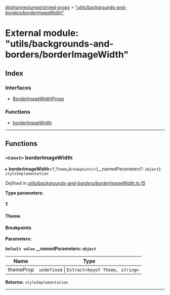 [@johanneslumpe/styled-props](../README.md) > ["utils/backgrounds-and-borders/borderImageWidth"](../modules/_utils_backgrounds_and_borders_borderimagewidth_.md)

# External module: "utils/backgrounds-and-borders/borderImageWidth"

## Index

### Interfaces

* [BorderImageWidthProps](../interfaces/_utils_backgrounds_and_borders_borderimagewidth_.borderimagewidthprops.md)

### Functions

* [borderImageWidth](_utils_backgrounds_and_borders_borderimagewidth_.md#borderimagewidth)

---

## Functions

<a id="borderimagewidth"></a>

### `<Const>` borderImageWidth

▸ **borderImageWidth**<`T`,`Theme`,`Breakpoints`>(__namedParameters?: *`object`*): `styleImplementation`

*Defined in [utils/backgrounds-and-borders/borderImageWidth.ts:15](https://github.com/johanneslumpe/styled-props/blob/8e709f1/src/utils/backgrounds-and-borders/borderImageWidth.ts#L15)*

**Type parameters:**

#### T 
#### Theme 
#### Breakpoints 
**Parameters:**

**`Default value` __namedParameters: `object`**

| Name | Type |
| ------ | ------ |
| themeProp | `undefined` \| `Extract<keyof Theme, string>` |

**Returns:** `styleImplementation`

___

